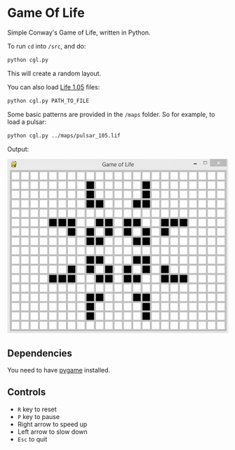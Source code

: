 # Game Of Life
Simple Conway's Game of Life, written in Python.

To run `cd` into `/src`, and do: 
```bash
python cgl.py
```
This will create a random layout.

You can also load [Life 1.05](http://www.conwaylife.com/wiki/Life_1.05) files:
```bash
python cgl.py PATH_TO_FILE
```

Some basic patterns are provided in the `/maps` folder. So for example, to load a pulsar:
```bash
python cgl.py ../maps/pulsar_105.lif
```

Output:

![alt text](https://raw.githubusercontent.com/umutseven92/GameOfLife/master/pulsar.gif "Pulsar")

## Dependencies
You need to have [pygame](http://www.pygame.org/download.shtml) installed.

## Controls
* `R` key to reset
* `P` key to pause
* Right arrow to speed up
* Left arrow to slow down
* `Esc` to quit
